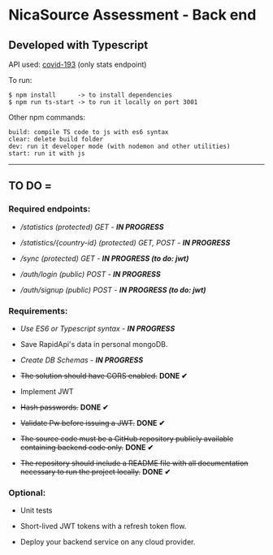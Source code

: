 # NicaSource Assessment - Back end

## Developed with Typescript

API used: [covid-193](https://rapidapi.com/api-sports/api/covid-193.) (only stats endpoint)

To run:

```
$ npm install      -> to install dependencies
$ npm run ts-start -> to run it locally on port 3001 
```
Other npm commands:
```
build: compile TS code to js with es6 syntax
clear: delete build folder
dev: run it developer mode (with nodemon and other utilities)
start: run it with js
```

---
## TO DO =

### Required endpoints:

 * _/statistics (protected) GET - **IN PROGRESS**_

 * _/statistics/{country-id} (protected) GET, POST - **IN PROGRESS**_

 * _/sync (protected) GET - **IN PROGRESS (to do: jwt)**_

 * _/auth/login (public) POST - **IN PROGRESS**_

 * _/auth/signup (public) POST - **IN PROGRESS (to do: jwt)**_

 

### Requirements:

 * _Use ES6 or Typescript syntax - **IN PROGRESS**_

 * Save RapidApi's data in personal mongoDB.

 * _Create DB Schemas - **IN PROGRESS**_

 * ~~The solution should have CORS enabled.~~ **DONE ✔**

 * Implement JWT

 * ~~Hash passwords.~~ **DONE ✔**
 
 * ~~Validate Pw before issuing a JWT.~~ **DONE ✔**

 * ~~The source code must be a GitHub repository publicly available containing backend code only.~~ **DONE ✔**

 * ~~The repository should include a README file with all documentation necessary to run the project locally.~~ **DONE ✔**

 

### Optional:

 * Unit tests

 * Short-lived JWT tokens with a refresh token flow. 

 * Deploy your backend service on any cloud provider.







